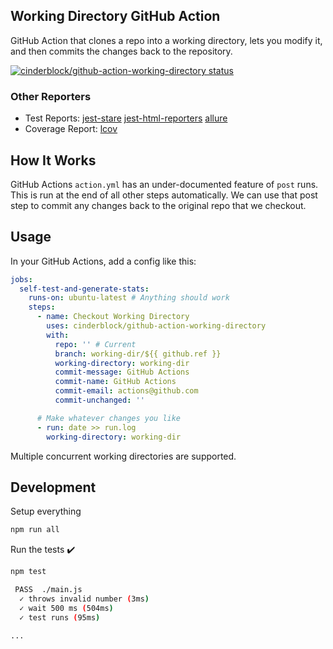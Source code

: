 ## Working Directory GitHub Action

GitHub Action that clones a repo into a working directory, lets you modify it, and then commits the changes back to the repository.

[![cinderblock/github-action-working-directory status](https://github.com/cinderblock/github-action-working-directory/workflows/Main/badge.svg?branch=master)](https://github.com/cinderblock/github-action-working-directory/actions?query=branch%3Amaster)

### Other Reporters

- Test Reports:
  [jest-stare](https://cinderblock.github.io/github-action-working-directory/jest-stare)
  [jest-html-reporters](https://cinderblock.github.io/github-action-working-directory/jest-html-reporters)
  [allure](https://cinderblock.github.io/github-action-working-directory/allure-report)
- Coverage Report:
  [lcov](https://cinderblock.github.io/github-action-working-directory/coverage/lcov-report)

## How It Works

GitHub Actions `action.yml` has an under-documented feature of `post` runs.
This is run at the end of all other steps automatically.
We can use that post step to commit any changes back to the original repo that we checkout.

## Usage

In your GitHub Actions, add a config like this:

```yml
jobs:
  self-test-and-generate-stats:
    runs-on: ubuntu-latest # Anything should work
    steps:
      - name: Checkout Working Directory
        uses: cinderblock/github-action-working-directory
        with:
          repo: '' # Current
          branch: working-dir/${{ github.ref }}
          working-directory: working-dir
          commit-message: GitHub Actions
          commit-name: GitHub Actions
          commit-email: actions@github.com
          commit-unchanged: ''

      # Make whatever changes you like
      - run: date >> run.log
        working-directory: working-dir
```

Multiple concurrent working directories are supported.

## Development

Setup everything

```bash
npm run all
```

Run the tests :heavy_check_mark:

```bash
npm test

 PASS  ./main.js
  ✓ throws invalid number (3ms)
  ✓ wait 500 ms (504ms)
  ✓ test runs (95ms)

...
```
